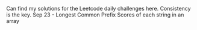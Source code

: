 Can find my solutions for the Leetcode daily challenges here.
Consistency is the key.
Sep 23 - Longest Common Prefix Scores of each string in an array
